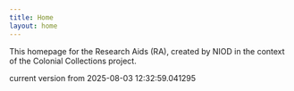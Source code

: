 ```yaml
---
title: Home
layout: home
---
```


This homepage for the Research Aids (RA), created by NIOD in the context of the Colonial Collections project. 


current version from 2025-08-03 12:32:59.041295